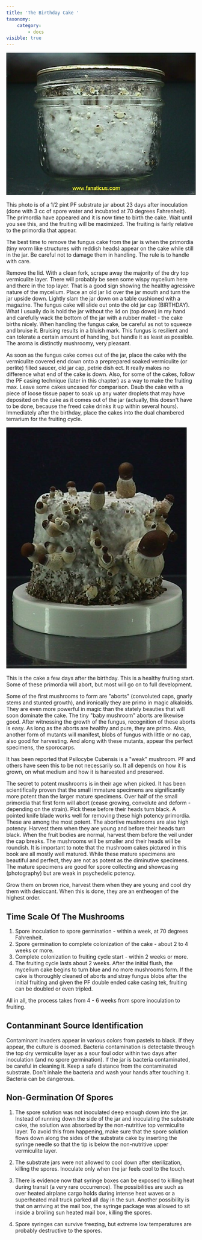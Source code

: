 ```yaml
---
title: 'The Birthday Cake '
taxonomy:
    category:
        - docs
visible: true
---
```



![](primorda.jpg)

This photo is of a 1/2 pint PF substrate jar about 23 days after inoculation (done with 3 cc of spore water and incubated at 70 degrees Fahrenheit). The primordia have appeared and it is now time to birth the cake. Wait until you see this, and the fruiting will be maximized. The fruiting is fairly relative to the primordia that appear.

The best time to remove the fungus cake from the jar is when the primordia (tiny worm like structures with reddish heads) appear on the cake while still in the jar. Be careful not to damage them in handling. The rule is to handle with care.

Remove the lid. With a clean fork, scrape away the majority of the dry top vermiculite layer. There will probably be seen some wispy mycelium here and there in the top layer. That is a good sign showing the healthy agressive nature of the mycelium. Place an old jar lid over the jar mouth and turn the jar upside down. Lightly slam the jar down on a table cushioned with a magazine. The fungus cake will slide out onto the old jar cap (BIRTHDAY). What I usually do is hold the jar without the lid on (top down) in my hand and carefully wack the bottom of the jar with a rubber mallet - the cake births nicely. When handling the fungus cake, be careful as not to squeeze and bruise it. Bruising results in a bluish mark. This fungus is resilient and can tolerate a certain amount of handling, but handle it as least as possible. The aroma is distinctly mushroomy, very pleasant.

As soon as the fungus cake comes out of the jar, place the cake with the vermiculite covered end down onto a preprepared soaked vermiculite (or perlite) filled saucer, old jar cap, petrie dish ect. It really makes no difference what end of the cake is down. Also, for some of the cakes, follow the PF casing technique (later in this chapter) as a way to make the fruiting max. Leave some cakes uncased for comparison. Daub the cake with a piece of loose tissue paper to soak up any water droplets that may have deposited on the cake as it comes out of the jar (actually, this doesn't have to be done, because the freed cake drinks it up within several hours). Immediately after the birthday, place the cakes into the dual chambered terrarium for the fruiting cycle.

![](cake1.jpg)

This is the cake a few days after the birthday. This is a healthy fruiting start. Some of these primordia will abort, but most will go on to full development.

Some of the first mushrooms to form are "aborts" (convoluted caps, gnarly stems and stunted growth), and ironically they are primo in magic alkaloids. They are even more powerful in magic than the stately beauties that will soon dominate the cake. The tiny "baby mushroom" aborts are likewise good. After witnessing the growth of the fungus, recognition of these aborts is easy. As long as the aborts are healthy and pure, they are primo. Also, another form of mutants will manifest, blobs of fungus with little or no cap, also good for harvesting. And along with these mutants, appear the perfect specimens, the sporocarps.

It has been reported that Psilocybe Cubensis is a "weak" mushroom. PF and others have seen this to be not necessarily so. It all depends on how it is grown, on what medium and how it is harvested and preserved.

The secret to potent mushrooms is in their age when picked. It has been scientifically proven that the small immature specimens are significantly more potent than the larger mature specimens. Over half of the small primordia that first form will abort (cease growing, convolute and deform - depending on the strain). Pick these before their heads turn black. A pointed knife blade works well for removing these high potency primordia. These are among the most potent. The abortive mushrooms are also high potency. Harvest them when they are young and before their heads turn black. When the fruit bodies are normal, harvest them before the veil under the cap breaks. The mushrooms will be smaller and their heads will be roundish. It is important to note that the mushroom cakes pictured in this book are all mostly well matured. While these mature specimens are beautiful and perfect, they are not as potent as the diminutive specimens. The mature specimens are good for spore collecting and showcasing (photography) but are weak in psychedelic potency.

Grow them on brown rice, harvest them when they are young and cool dry them with desiccant. When this is done, they are an entheogen of the highest order.

## Time Scale Of The Mushrooms

1. Spore inoculation to spore germination - within a week, at 70 degrees Fahrenheit.
2. Spore germination to complete colonization of the cake - about 2 to 4 weeks or more.
3. Complete colonization to fruiting cycle start - within 2 weeks or more.
4. The fruiting cycle lasts about 2 weeks. After the initial flush, the mycelium cake begins to turn blue and no more mushrooms form. If the cake is thoroughly cleaned of aborts and stray fungus blobs after the initial fruiting and given the PF double ended cake casing tek, fruiting can be doubled or even tripled.

All in all, the process takes from 4 - 6 weeks from spore inoculation to fruiting.

## Contanminant Source Identification

Contaminant invaders appear in various colors from pastels to black. If they appear, the culture is doomed. Bacteria contamination is detectable through the top dry vermiculite layer as a sour foul odor within two days after inoculation (and no spore germination). If the jar is bacteria contaminated, be careful in cleaning it. Keep a safe distance from the contaminated substrate. Don't inhale the bacteria and wash your hands after touching it. Bacteria can be dangerous.

## Non-Germination Of Spores

1. The spore solution was not inoculated deep enough down into the jar. Instead of running down the side of the jar and inoculating the substrate cake, the solution was absorbed by the non-nutritive top vermiculite layer. To avoid this from happening, make sure that the spore solution flows down along the sides of the substrate cake by inserting the syringe needle so that the tip is below the non-nutritive upper vermiculite layer.

2. The substrate jars were not allowed to cool down after sterilization, killing the spores. Inoculate only when the jar feels cool to the touch.

3. There is evidence now that syringe boxes can be exposed to killing heat during transit (a very rare occurrence). The possibilities are such as over heated airplane cargo holds during intense heat waves or a superheated mail truck parked all day in the sun. Another possibility is that on arriving at the mail box, the syringe package was allowed to sit inside a broiling sun heated mail box, killing the spores.

4. Spore syringes can survive freezing, but extreme low temperatures are probably destructive to the spores. 

